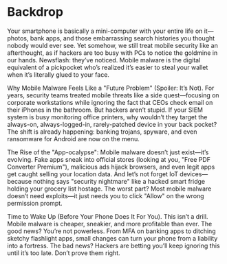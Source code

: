 # Backdrop

Your smartphone is basically a mini-computer with your entire life on it—photos, bank apps, and those embarrassing search histories you thought nobody would ever see. Yet somehow, we still treat mobile security like an afterthought, as if hackers are too busy with PCs to notice the goldmine in our hands. Newsflash: they’ve noticed. Mobile malware is the digital equivalent of a pickpocket who’s realized it’s easier to steal your wallet when it’s literally glued to your face.

Why Mobile Malware Feels Like a "Future Problem" (Spoiler: It’s Not). For years, security teams treated mobile threats like a side quest—focusing on corporate workstations while ignoring the fact that CEOs check email on their iPhones in the bathroom. But hackers aren’t stupid. If your SIEM system is busy monitoring office printers, why wouldn’t they target the always-on, always-logged-in, rarely-patched device in your back pocket? The shift is already happening: banking trojans, spyware, and even ransomware for Android are now on the menu.

The Rise of the "App-ocalypse": Mobile malware doesn’t just exist—it’s evolving. Fake apps sneak into official stores (looking at you, "Free PDF Converter Premium"), malicious ads hijack browsers, and even legit apps get caught selling your location data. And let’s not forget IoT devices—because nothing says "security nightmare" like a hacked smart fridge holding your grocery list hostage. The worst part? Most mobile malware doesn’t need exploits—it just needs you to click "Allow" on the wrong permission prompt.

Time to Wake Up (Before Your Phone Does It For You). This isn’t a drill. Mobile malware is cheaper, sneakier, and more profitable than ever. The good news? You’re not powerless. From MFA on banking apps to ditching sketchy flashlight apps, small changes can turn your phone from a liability into a fortress. The bad news? Hackers are betting you’ll keep ignoring this until it’s too late. Don’t prove them right.